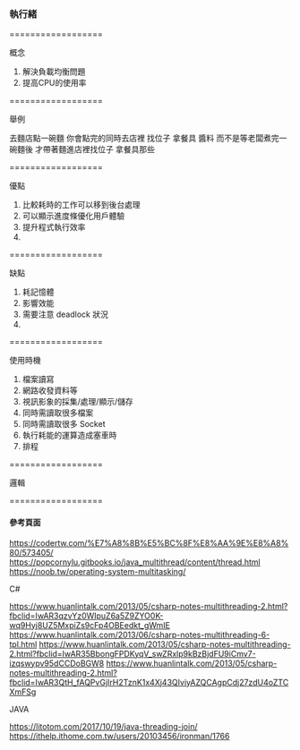 ### 執行緒 ###

==================

概念

1. 解決負載均衡問題
2. 提高CPU的使用率

==================

舉例

去麵店點一碗麵
你會點完的同時去店裡 找位子 拿餐具 醬料
而不是等老闆煮完一碗麵後
才帶著麵進店裡找位子 拿餐具那些

==================

優點

1. 比較耗時的工作可以移到後台處理
2. 可以顯示進度條優化用戶體驗
3. 提升程式執行效率
4.

==================

缺點

1. 耗記憶體
2. 影響效能
3. 需要注意 deadlock 狀況
4.

==================

使用時機

1. 檔案讀寫 
2. 網路收發資料等
3. 視訊影象的採集/處理/顯示/儲存
4. 同時需讀取很多檔案
5. 同時需讀取很多 Socket
6. 執行耗能的運算造成塞車時
7. 排程


==================

邏輯

==================



#### 參考頁面 #### 

https://codertw.com/%E7%A8%8B%E5%BC%8F%E8%AA%9E%E8%A8%80/573405/
https://popcornylu.gitbooks.io/java_multithread/content/thread.html
https://noob.tw/operating-system-multitasking/

C#

https://www.huanlintalk.com/2013/05/csharp-notes-multithreading-2.html?fbclid=IwAR3qzvYz0WIpuZ6a5Z9ZYO0K-wq9Hyj8UZ5MxpiZs9cFp4OBEedkt_gWmIE
https://www.huanlintalk.com/2013/06/csharp-notes-multithreading-6-tpl.html
https://www.huanlintalk.com/2013/05/csharp-notes-multithreading-2.html?fbclid=IwAR35BbongFPDKyqV_swZRxlp9kBzBjdFU9iCmv7-izqswypv95dCCDoBGW8
https://www.huanlintalk.com/2013/05/csharp-notes-multithreading-2.html?fbclid=IwAR3QtH_fAQPvGjIrH2TznK1x4Xj43QIviyAZQCAgpCdj27zdU4oZTCXmFSg


JAVA

https://litotom.com/2017/10/19/java-threading-join/
https://ithelp.ithome.com.tw/users/20103456/ironman/1766